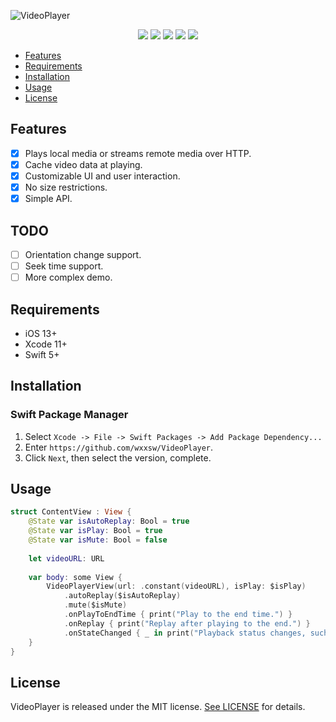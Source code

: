 ![VideoPlayer](https://github.com/wxxsw/VideoPlayer/blob/master/Images/logo.png)

<p align="center">
<a href="https://developer.apple.com/swift"><img src="https://img.shields.io/badge/language-Swift%205-f48041.svg?style=flat"></a>
<a href="https://developer.apple.com/swiftui"><img src="https://img.shields.io/badge/framework-SwiftUI-blue.svg?style=flat"></a>
<a href="https://developer.apple.com/ios"><img src="https://img.shields.io/badge/platform-iOS%2013%2b-blue.svg?style=flat"></a>
<a href="https://github.com/apple/swift-package-manager"><img src="https://img.shields.io/badge/SPM-compatible-4BC51D.svg?style=flat"></a>
<a href="https://github.com/wxxsw/VideoPlayer/blob/master/LICENSE"><img src="http://img.shields.io/badge/license-MIT-lightgrey.svg?style=flat"></a>
</p>

- [Features](#features)
- [Requirements](#requirements)
- [Installation](#installation)
- [Usage](#usage)
- [License](#license)

## Features

- [x] Plays local media or streams remote media over HTTP.
- [x] Cache video data at playing.
- [x] Customizable UI and user interaction.
- [x] No size restrictions.
- [x] Simple API.

## TODO

- [ ] Orientation change support.
- [ ] Seek time support.
- [ ] More complex demo.

## Requirements

- iOS 13+
- Xcode 11+
- Swift 5+

## Installation

### Swift Package Manager

1. Select `Xcode -> File -> Swift Packages -> Add Package Dependency...` 
2. Enter `https://github.com/wxxsw/VideoPlayer`.
3. Click `Next`, then select the version, complete.

## Usage

```swift
struct ContentView : View {
    @State var isAutoReplay: Bool = true
    @State var isPlay: Bool = true
    @State var isMute: Bool = false
    
    let videoURL: URL
    
    var body: some View {
        VideoPlayerView(url: .constant(videoURL), isPlay: $isPlay)
            .autoReplay($isAutoReplay)
            .mute($isMute)
            .onPlayToEndTime { print("Play to the end time.") }
            .onReplay { print("Replay after playing to the end.") }
            .onStateChanged { _ in print("Playback status changes, such as from play to pause.") }
    }
}
```

## License

VideoPlayer is released under the MIT license. [See LICENSE](https://github.com/wxxsw/VideoPlayer/blob/master/LICENSE) for details.
